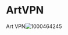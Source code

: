 # ArtVPN
Art VPN![1000464245](https://github.com/HasibuliT/ArtVPN/assets/66546794/f18015a9-567f-4880-a74e-a96e90a5d347)

